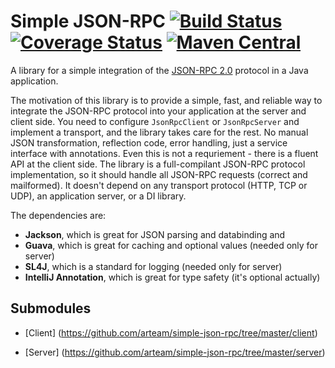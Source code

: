 Simple JSON-RPC 
[![Build Status](https://travis-ci.org/arteam/simple-json-rpc.png?branch=master)](https://travis-ci.org/arteam/simple-json-rpc) [![Coverage Status](https://coveralls.io/repos/github/arteam/simple-json-rpc/badge.svg?branch=master)](https://coveralls.io/github/arteam/simple-json-rpc?branch=master)
[![Maven Central](https://maven-badges.herokuapp.com/maven-central/com.github.arteam/simple-json-rpc-client/badge.svg)](https://maven-badges.herokuapp.com/maven-central/com.github.arteam/simple-json-rpc-client/)
===================

A library for a simple integration of the [JSON-RPC 2.0](http://www.jsonrpc.org/specification) protocol in a Java application.

The motivation of this library is to provide a simple, fast, and reliable way to integrate the JSON-RPC protocol into your application at the server and client side.  You need to configure `JsonRpcClient` or `JsonRpcServer` and implement a transport, and the library takes care for the rest. No manual JSON transformation, reflection code, error handling, just a service interface with annotations. Even this is not a requriement - there is a fluent API at the client side. The library is a full-compilant JSON-RPC protocol implementation, so it should handle all JSON-RPC requests (correct and mailformed). It doesn't depend on any transport protocol (HTTP, TCP or UDP), an application server, or a DI library. 

The dependencies are: 

* **Jackson**, which is great for JSON parsing and databinding and
* **Guava**, which is great for caching and optional values (needed only for server)
* **SL4J**, which is a standard for logging (needed only for server)
* **IntelliJ Annotation**, which is great for type safety (it's optional actually)

Submodules
-----------

* [Client] (https://github.com/arteam/simple-json-rpc/tree/master/client)

* [Server] (https://github.com/arteam/simple-json-rpc/tree/master/server)
